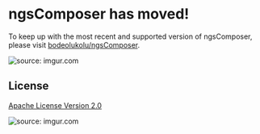 # ngsComposer has moved!

To keep up with the most recent and supported version of ngsComposer, please visit <a href="https://github.com/bodeolukolu/ngsComposer">bodeolukolu/ngsComposer</a>.

<a><img src="https://i.imgur.com/yllhM4C.png" title="source: imgur.com" /></a>

## License

<a href="https://github.com/ryandkuster/composer/blob/master/LICENSE">Apache License Version 2.0</a>

<a><img src="https://i.imgur.com/uQ0kCRk.png" title="source: imgur.com" /></a>
